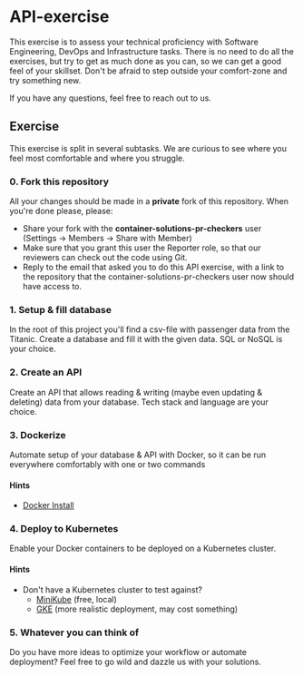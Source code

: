 # API-exercise

This exercise is to assess your technical proficiency with Software Engineering, DevOps and Infrastructure tasks.
There is no need to do all the exercises, but try to get as much done as you can, so we can get a good feel of your skillset.  Don't be afraid to step outside your comfort-zone and try something new.

If you have any questions, feel free to reach out to us.

## Exercise

This exercise is split in several subtasks. We are curious to see where you feel most comfortable and where you struggle.

### 0. Fork this repository
All your changes should be made in a **private** fork of this repository. When you're done please, please:
* Share your fork with the **container-solutions-pr-checkers** user (Settings -> Members -> Share with Member)
* Make sure that you grant this user the Reporter role, so that our reviewers can check out the code using Git.
* Reply to the email that asked you to do this API exercise, with a link to the repository that the container-solutions-pr-checkers user now should have access to.

### 1. Setup & fill database
In the root of this project you'll find a csv-file with passenger data from the Titanic. Create a database and fill it with the given data. SQL or NoSQL is your choice.

### 2. Create an API
Create an API that allows reading & writing (maybe even updating & deleting) data from your database.
Tech stack and language are your choice.

### 3. Dockerize
Automate setup of your database & API with Docker, so it can be run everywhere comfortably with one or two commands

#### Hints

- [Docker Install](https://www.docker.com/get-started)

### 4. Deploy to Kubernetes
Enable your Docker containers to be deployed on a Kubernetes cluster.

#### Hints

- Don't have a Kubernetes cluster to test against?
  - [MiniKube](https://kubernetes.io/docs/setup/minikube/) (free, local)
  - [GKE](https://cloud.google.com/kubernetes-engine/) (more realistic deployment, may cost something)

### 5. Whatever you can think of
Do you have more ideas to optimize your workflow or automate deployment? Feel free to go wild and dazzle us with your solutions.
